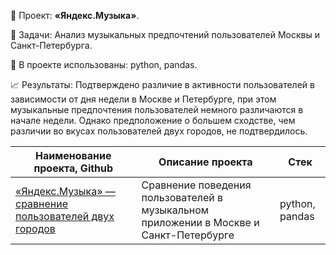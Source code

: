 📑 Проект: **«Яндекс.Музыка»**. 

📌 Задачи: Анализ музыкальных предпочтений пользователей Москвы и Санкт-Петербурга.

🔧 В проекте использованы: python, pandas.

📈 Результаты: Подтверждено различие в активности пользователей в зависимости от дня недели в Москве и Петербурге, при этом музыкальные предпочтения пользователей немного различаются в начале недели. Однако предположение о большем сходстве, чем различии во вкусах пользователей двух городов, не подтвердилось. 
 

| Наименование проекта, Github         | Описание проекта                                                                                                                                    | Стек                                                         |
| ----------------------------------- | ----------------------------------------------------------------------------------------------------------------------------------------------------| ------------------------------------------------------------ |
| [«Яндекс.Музыка» — сравнение пользователей двух городов]() |   Сравнение поведения пользователей в музыкальном приложении в Москве и Санкт-Петербурге                                                              | python, pandas     |


